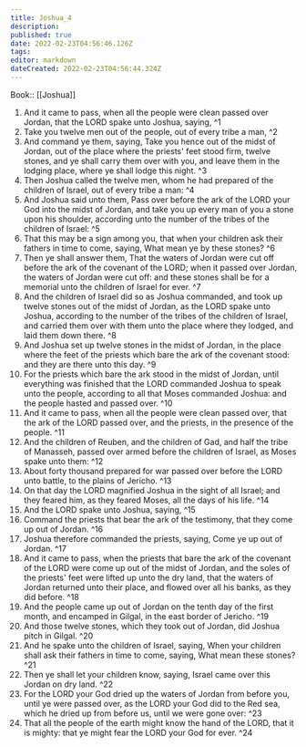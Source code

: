 ```yaml
---
title: Joshua_4
description: 
published: true
date: 2022-02-23T04:56:46.126Z
tags: 
editor: markdown
dateCreated: 2022-02-23T04:56:44.324Z
---
```


 Book:: [[Joshua]]
 1. And it came to pass, when all the people were clean passed over Jordan, that the LORD spake unto Joshua, saying, ^1
 2. Take you twelve men out of the people, out of every tribe a man, ^2
 3. And command ye them, saying, Take you hence out of the midst of Jordan, out of the place where the priests' feet stood firm, twelve stones, and ye shall carry them over with you, and leave them in the lodging place, where ye shall lodge this night. ^3
 4. Then Joshua called the twelve men, whom he had prepared of the children of Israel, out of every tribe a man: ^4
 5. And Joshua said unto them, Pass over before the ark of the LORD your God into the midst of Jordan, and take you up every man of you a stone upon his shoulder, according unto the number of the tribes of the children of Israel: ^5
 6. That this may be a sign among you, that when your children ask their fathers in time to come, saying, What mean ye by these stones? ^6
 7. Then ye shall answer them, That the waters of Jordan were cut off before the ark of the covenant of the LORD; when it passed over Jordan, the waters of Jordan were cut off: and these stones shall be for a memorial unto the children of Israel for ever. ^7
 8. And the children of Israel did so as Joshua commanded, and took up twelve stones out of the midst of Jordan, as the LORD spake unto Joshua, according to the number of the tribes of the children of Israel, and carried them over with them unto the place where they lodged, and laid them down there. ^8
 9. And Joshua set up twelve stones in the midst of Jordan, in the place where the feet of the priests which bare the ark of the covenant stood: and they are there unto this day. ^9
 10. For the priests which bare the ark stood in the midst of Jordan, until everything was finished that the LORD commanded Joshua to speak unto the people, according to all that Moses commanded Joshua: and the people hasted and passed over. ^10
 11. And it came to pass, when all the people were clean passed over, that the ark of the LORD passed over, and the priests, in the presence of the people. ^11
 12. And the children of Reuben, and the children of Gad, and half the tribe of Manasseh, passed over armed before the children of Israel, as Moses spake unto them: ^12
 13. About forty thousand prepared for war passed over before the LORD unto battle, to the plains of Jericho. ^13
 14. On that day the LORD magnified Joshua in the sight of all Israel; and they feared him, as they feared Moses, all the days of his life. ^14
 15. And the LORD spake unto Joshua, saying, ^15
 16. Command the priests that bear the ark of the testimony, that they come up out of Jordan. ^16
 17. Joshua therefore commanded the priests, saying, Come ye up out of Jordan. ^17
 18. And it came to pass, when the priests that bare the ark of the covenant of the LORD were come up out of the midst of Jordan, and the soles of the priests' feet were lifted up unto the dry land, that the waters of Jordan returned unto their place, and flowed over all his banks, as they did before. ^18
 19. And the people came up out of Jordan on the tenth day of the first month, and encamped in Gilgal, in the east border of Jericho. ^19
 20. And those twelve stones, which they took out of Jordan, did Joshua pitch in Gilgal. ^20
 21. And he spake unto the children of Israel, saying, When your children shall ask their fathers in time to come, saying, What mean these stones? ^21
 22. Then ye shall let your children know, saying, Israel came over this Jordan on dry land. ^22
 23. For the LORD your God dried up the waters of Jordan from before you, until ye were passed over, as the LORD your God did to the Red sea, which he dried up from before us, until we were gone over: ^23
 24. That all the people of the earth might know the hand of the LORD, that it is mighty: that ye might fear the LORD your God for ever. ^24
